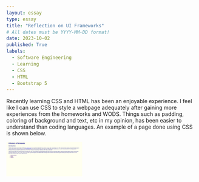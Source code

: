 ```yaml
---
layout: essay
type: essay
title: "Reflection on UI Frameworks"
# All dates must be YYYY-MM-DD format!
date: 2023-10-02
published: True
labels:
  - Software Engineering
  - Learning
  - CSS
  - HTML
  - Bootstrap 5
---
```


Recently learning CSS and HTML has been an enjoyable experience. I feel like I can use CSS to style
a webpage adequately after gaining more experiences from the homeworks and WODS. Things such as padding,
coloring of background and text, etc in my opinion, has been easier to understand than coding languages.
An example of a page done using CSS is shown below.

<img width="200px" class="rounded float-start pe-4" src="Screenshot 2023-10-04 211559.png">

